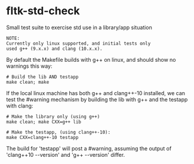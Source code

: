 # fltk-std-check
Small test suite to exercise std use in a library/app situation

    NOTE: 
    Currently only linux supported, and initial tests only
    used g++ (9.x.x) and clang (10.x.x).

By default the Makefile builds with g++ on linux, and should
show no warnings this way:

    # Build the lib AND testapp
    make clean; make

If the local linux machine has both g++ and clang++-10 installed,
we can test the #warning mechanism by building the lib with g++
and the testapp with clang:

    # Make the library only (using g++)
    make clean; make CXX=g++ lib

    # Make the testapp, (using clang++-10):
    make CXX=clang++-10 testapp

The build for 'testapp' will post a #warning, assuming the output
of 'clang++10 --version' and 'g++ --version' differ.

